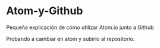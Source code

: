 # Atom-y-Github

Pequeña explicación de cómo utilizar Atom.io junto a Github

Probando a cambiar en atom y subirlo al repositorio.

